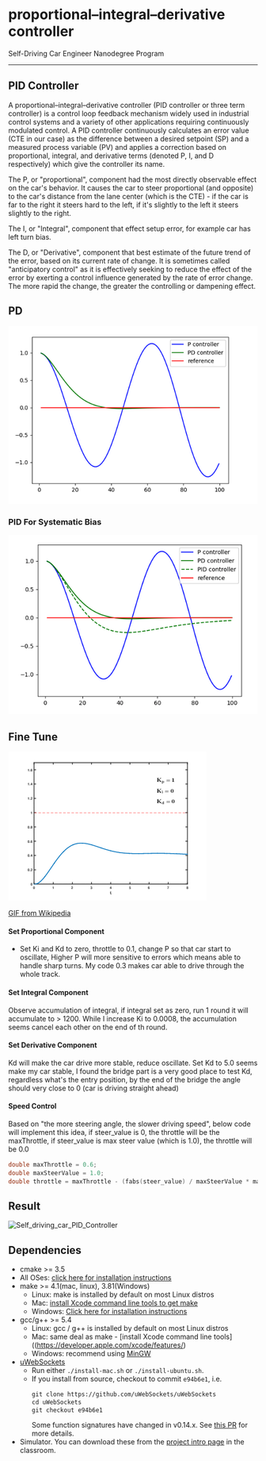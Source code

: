 # proportional–integral–derivative controller
Self-Driving Car Engineer Nanodegree Program


---

## PID Controller

A proportional–integral–derivative controller (PID controller or three term controller) is a control 
loop feedback mechanism widely used in industrial control systems and a variety of other applications 
requiring continuously modulated control. A PID controller continuously calculates an error 
value (CTE in our case) as the difference between a desired setpoint (SP) and a measured process 
variable (PV) and applies a correction based on proportional, integral, 
and derivative terms (denoted P, I, and D respectively) which give the controller its name.

The P, or "proportional", component had the most directly observable effect 
on the car's behavior. It causes the car to steer proportional (and opposite) 
to the car's distance from the lane center (which is the CTE) - if the car is 
far to the right it steers hard to the left, if it's slightly to the left it 
steers slightly to the right.

The I, or "Integral", component that effect setup error, for example car has 
left turn bias.

The D, or "Derivative", component that best estimate of the future trend of the 
error, based on its current rate of change. It is sometimes called "anticipatory 
control" as it is effectively seeking to reduce the effect of the error 
by exerting a control influence generated by the rate of error change. 
The more rapid the change, the greater the controlling or dampening effect.

## PD
![PD Controller](/doc/pd_controller.png)

### PID For Systematic Bias
![PID Controller](/doc/pid_controller.png)


## Fine Tune
![Fine Tune PID](/doc/FineTunePID.gif)

[GIF from Wikipedia](https://en.wikipedia.org/wiki/PID_controller)

#### Set Proportional Component
* Set Ki and Kd to zero, throttle to 0.1, change P so that car start to oscillate,
Higher P will more sensitive to errors which means able to handle sharp turns.
My code 0.3 makes car able to drive through the whole track.

#### Set Integral Component

Observe accumulation of integral, if integral set as zero, run 1 round it will
accumulate to > 1200.
While I increase Ki to 0.0008, the accumulation seems cancel each other on the end 
of th round.

#### Set Derivative Component
Kd will make the car drive more stable, reduce oscillate. Set Kd to 5.0 seems
make my car stable, I found the bridge part is a very good place to test Kd, 
regardless what's the entry position, by the end of the bridge the angle
should very close to 0 (car is driving straight ahead)

#### Speed Control
Based on "the more steering angle, the slower driving speed", below code will implement
this idea, if steer_value is 0, the throttle will be the maxThrottle, if steer_value
is max steer value (which is 1.0), the throttle will be 0.0

```c
double maxThrottle = 0.6;
double maxSteerValue = 1.0;
double throttle = maxThrottle - (fabs(steer_value) / maxSteerValue * maxThrottle);
```

## Result
![Self_driving_car_PID_Controller](/doc/Self_driving_car_PID_Controller.gif)


## Dependencies
 
* cmake >= 3.5
 * All OSes: [click here for installation instructions](https://cmake.org/install/)
* make >= 4.1(mac, linux), 3.81(Windows)
  * Linux: make is installed by default on most Linux distros
  * Mac: [install Xcode command line tools to get make](https://developer.apple.com/xcode/features/)
  * Windows: [Click here for installation instructions](http://gnuwin32.sourceforge.net/packages/make.htm)
* gcc/g++ >= 5.4
  * Linux: gcc / g++ is installed by default on most Linux distros
  * Mac: same deal as make - [install Xcode command line tools]((https://developer.apple.com/xcode/features/)
  * Windows: recommend using [MinGW](http://www.mingw.org/)
* [uWebSockets](https://github.com/uWebSockets/uWebSockets)
  * Run either `./install-mac.sh` or `./install-ubuntu.sh`.
  * If you install from source, checkout to commit `e94b6e1`, i.e.
    ```
    git clone https://github.com/uWebSockets/uWebSockets 
    cd uWebSockets
    git checkout e94b6e1
    ```
    Some function signatures have changed in v0.14.x. See [this PR](https://github.com/udacity/CarND-MPC-Project/pull/3) for more details.
* Simulator. You can download these from the [project intro page](https://github.com/udacity/self-driving-car-sim/releases) in the classroom.
